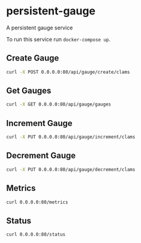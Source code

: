 # persistent-gauge
A persistent gauge service

To run this service run `docker-compose up`.

## Create Gauge
```bash
curl -X POST 0.0.0.0:80/api/gauge/create/clams
```

## Get Gauges
```bash
curl -X GET 0.0.0.0:80/api/gauge/gauges
```

## Increment Gauge
```bash
curl -X PUT 0.0.0.0:80/api/gauge/increment/clams
```

## Decrement Gauge
```bash
curl -X PUT 0.0.0.0:80/api/gauge/decrement/clams
```

## Metrics
```bash
curl 0.0.0.0:80/metrics
```

## Status
```bash 
curl 0.0.0.0:80/status
```
